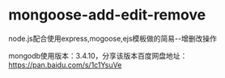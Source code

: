 # mongoose-add-edit-remove
node.js配合使用express,mogoose,ejs模板做的简易--增删改操作

mongodb使用版本：3.4.10，分享该版本百度网盘地址：https://pan.baidu.com/s/1c1YsuVe

